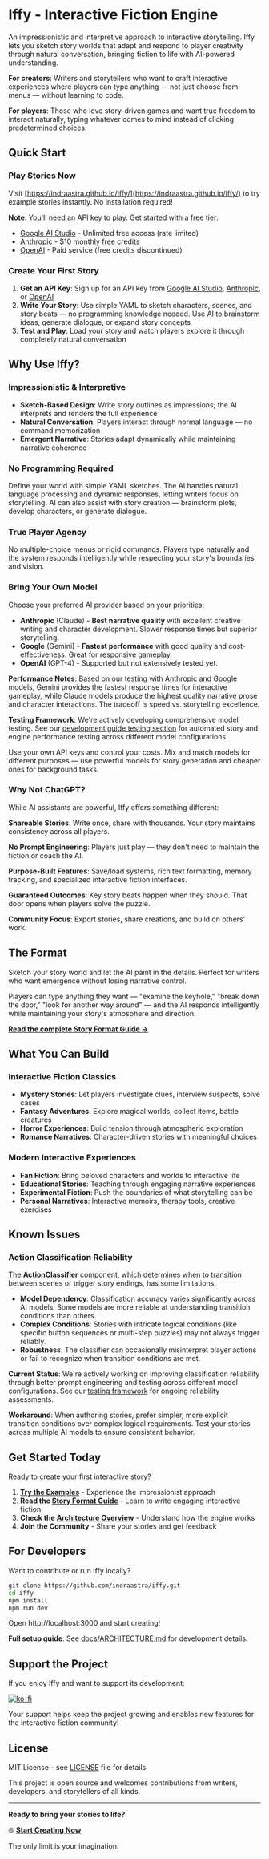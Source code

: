 # Iffy - Interactive Fiction Engine

An impressionistic and interpretive approach to interactive storytelling. Iffy lets you sketch story worlds that adapt and respond to player creativity through natural conversation, bringing fiction to life with AI-powered understanding.

**For creators**: Writers and storytellers who want to craft interactive experiences where players can type anything — not just choose from menus — without learning to code.

**For players**: Those who love story-driven games and want true freedom to interact naturally, typing whatever comes to mind instead of clicking predetermined choices.

## Quick Start

### Play Stories Now
Visit [https://indraastra.github.io/iffy/](https://indraastra.github.io/iffy/) to try example stories instantly. No installation required!

**Note**: You'll need an API key to play. Get started with a free tier:
- [Google AI Studio](https://makersuite.google.com/app/apikey) - Unlimited free access (rate limited)
- [Anthropic](https://console.anthropic.com) - $10 monthly free credits
- [OpenAI](https://platform.openai.com) - Paid service (free credits discontinued)

### Create Your First Story
1. **Get an API Key**: Sign up for an API key from [Google AI Studio](https://makersuite.google.com/app/apikey), [Anthropic](https://console.anthropic.com), or [OpenAI](https://platform.openai.com)
2. **Write Your Story**: Use simple YAML to sketch characters, scenes, and story beats — no programming knowledge needed. Use AI to brainstorm ideas, generate dialogue, or expand story concepts
3. **Test and Play**: Load your story and watch players explore it through completely natural conversation

## Why Use Iffy?

### Impressionistic & Interpretive
- **Sketch-Based Design**: Write story outlines as impressions; the AI interprets and renders the full experience
- **Natural Conversation**: Players interact through normal language — no command memorization
- **Emergent Narrative**: Stories adapt dynamically while maintaining narrative coherence

### No Programming Required
Define your world with simple YAML sketches. The AI handles natural language processing and dynamic responses, letting writers focus on storytelling. AI can also assist with story creation — brainstorm plots, develop characters, or generate dialogue.

### True Player Agency
No multiple-choice menus or rigid commands. Players type naturally and the system responds intelligently while respecting your story's boundaries and vision.

### Bring Your Own Model
Choose your preferred AI provider based on your priorities:

- **Anthropic** (Claude) - **Best narrative quality** with excellent creative writing and character development. Slower response times but superior storytelling.
- **Google** (Gemini) - **Fastest performance** with good quality and cost-effectiveness. Great for responsive gameplay.
- **OpenAI** (GPT-4) - Supported but not extensively tested yet.

**Performance Notes**: Based on our testing with Anthropic and Google models, Gemini provides the fastest response times for interactive gameplay, while Claude models produce the highest quality narrative prose and character interactions. The tradeoff is speed vs. storytelling excellence.

**Testing Framework**: We're actively developing comprehensive model testing. See our [development guide testing section](docs/DEVELOPMENT.md#running-tests) for automated story and engine performance testing across different model configurations.

Use your own API keys and control your costs. Mix and match models for different purposes — use powerful models for story generation and cheaper ones for background tasks.

### Why Not ChatGPT?

While AI assistants are powerful, Iffy offers something different:

**Shareable Stories**: Write once, share with thousands. Your story maintains consistency across all players.

**No Prompt Engineering**: Players just play — they don't need to maintain the fiction or coach the AI.

**Purpose-Built Features**: Save/load systems, rich text formatting, memory tracking, and specialized interactive fiction interfaces.

**Guaranteed Outcomes**: Key story beats happen when they should. That door opens when players solve the puzzle.

**Community Focus**: Export stories, share creations, and build on others' work.

## The Format

Sketch your story world and let the AI paint in the details. Perfect for writers who want emergence without losing narrative control.

Players can type anything they want — "examine the keyhole," "break down the door," "look for another way around" — and the AI responds intelligently while maintaining your story's atmosphere and direction.

**[Read the complete Story Format Guide →](docs/STORY_FORMAT.md)**

## What You Can Build

### Interactive Fiction Classics
- **Mystery Stories**: Let players investigate clues, interview suspects, solve cases
- **Fantasy Adventures**: Explore magical worlds, collect items, battle creatures  
- **Horror Experiences**: Build tension through atmospheric exploration
- **Romance Narratives**: Character-driven stories with meaningful choices

### Modern Interactive Experiences
- **Fan Fiction**: Bring beloved characters and worlds to interactive life
- **Educational Stories**: Teaching through engaging narrative experiences
- **Experimental Fiction**: Push the boundaries of what storytelling can be
- **Personal Narratives**: Interactive memoirs, therapy tools, creative exercises

## Known Issues

### Action Classification Reliability

The **ActionClassifier** component, which determines when to transition between scenes or trigger story endings, has some limitations:

- **Model Dependency**: Classification accuracy varies significantly across AI models. Some models are more reliable at understanding transition conditions than others.
- **Complex Conditions**: Stories with intricate logical conditions (like specific button sequences or multi-step puzzles) may not always trigger reliably.
- **Robustness**: The classifier can occasionally misinterpret player actions or fail to recognize when transition conditions are met.

**Current Status**: We're actively working on improving classification reliability through better prompt engineering and testing across different model configurations. See our [testing framework](docs/DEVELOPMENT.md#running-tests) for ongoing reliability assessments.

**Workaround**: When authoring stories, prefer simpler, more explicit transition conditions over complex logical requirements. Test your stories across multiple AI models to ensure consistent behavior.

## Get Started Today

Ready to create your first interactive story?

1. **[Try the Examples](https://indraastra.github.io/iffy/)** - Experience the impressionist approach
2. **Read the [Story Format Guide](docs/STORY_FORMAT.md)** - Learn to write engaging interactive fiction
3. **Check the [Architecture Overview](docs/ARCHITECTURE.md)** - Understand how the engine works
4. **Join the Community** - Share your stories and get feedback

## For Developers

Want to contribute or run Iffy locally?

```bash
git clone https://github.com/indraastra/iffy.git
cd iffy
npm install
npm run dev
```

Open http://localhost:3000 and start creating!

**Full setup guide**: See [docs/ARCHITECTURE.md](docs/ARCHITECTURE.md) for development details.

## Support the Project

If you enjoy Iffy and want to support its development:

[![ko-fi](https://ko-fi.com/img/githubbutton_sm.svg)](https://ko-fi.com/indraastra)

Your support helps keep the project growing and enables new features for the interactive fiction community!

## License

MIT License - see [LICENSE](LICENSE) file for details.

This project is open source and welcomes contributions from writers, developers, and storytellers of all kinds.

---

**Ready to bring your stories to life?**

🌐 **[Start Creating Now](https://indraastra.github.io/iffy/)**

The only limit is your imagination.